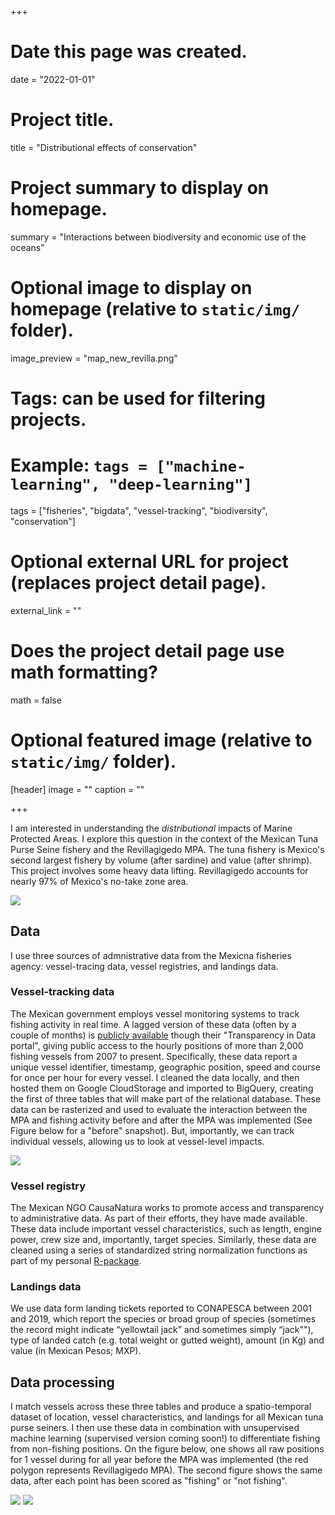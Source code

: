 +++
# Date this page was created.
date = "2022-01-01"

# Project title.
title = "Distributional effects of conservation"

# Project summary to display on homepage.
summary = "Interactions between biodiversity and economic use of the oceans"

# Optional image to display on homepage (relative to `static/img/` folder).
image_preview = "map_new_revilla.png"

# Tags: can be used for filtering projects.
# Example: `tags = ["machine-learning", "deep-learning"]`
tags = ["fisheries", "bigdata", "vessel-tracking", "biodiversity", "conservation"]

# Optional external URL for project (replaces project detail page).
external_link = ""

# Does the project detail page use math formatting?
math = false

# Optional featured image (relative to `static/img/` folder).
[header]
image = ""
caption = ""

+++

I am interested in understanding the _distributional_ impacts of Marine Protected Areas. I explore this question in the context of the Mexican Tuna Purse Seine fishery and the Revillagigedo MPA. The tuna fishery is Mexico's second largest fishery by volume (after sardine) and value (after shrimp). This project involves some heavy data lifting. Revillagigedo accounts for nearly 97\% of Mexico's no-take zone area.

![](https://jcvdav.github.io/dist_MPA/costello_lab_11_02_2022/img/map_new_revilla.png)

## Data
I use three sources of admnistrative data from the Mexicna fisheries agency: vessel-tracing data, vessel registries, and landings data.

### Vessel-tracking data

The Mexican government employs vessel monitoring systems to track fishing activity in real time. A lagged version of these data (often by a couple of months) is [publicly available]( https://datos.gob.mx/busca/dataset/localizacion-y-monitoreo-satelital-de-embarcaciones-pesqueras) though their "Transparency in Data portal", giving public access to the hourly positions of more than 2,000 fishing vessels from 2007 to present. Specifically, these data report a unique vessel identifier, timestamp, geographic position, speed and course for once per hour for every vessel. I cleaned the data locally, and then hosted them on Google CloudStorage and imported to BigQuery, creating the first of three tables that will make part of the relational database. These data can be rasterized and used to evaluate the interaction between the MPA and fishing activity before and after the MPA was implemented (See Figure below for a "before" snapshot). But, importantly, we can track individual vessels, allowing us to look at vessel-level impacts.

![](https://jcvdav.github.io/dist_MPA/costello_lab_11_02_2022/img/total_hours_before_map.png)

### Vessel registry
The Mexican NGO CausaNatura works to promote access and transparency to administrative data. As part of their efforts, they have made available. These data include important vessel characteristics, such as length, engine power, crew size and, importantly, target species. Similarly, these data are cleaned using a series of standardized string normalization functions as part of my personal [R-package](https://github.com/emlab-ucsb/startR).

### Landings data
We use data form landing tickets reported to CONAPESCA between 2001 and 2019, which report the species or broad group of species (sometimes the record might indicate “yellowtail jack” and sometimes simply “jack""), type of landed catch (e.g. total weight or gutted weight), amount (in Kg) and value (in Mexican Pesos; MXP).

## Data processing

I match vessels across these three tables and produce a spatio-temporal dataset of location, vessel characteristics, and landings for all Mexican tuna purse seiners. I then use these data in combination with unsupervised machine learning (supervised version coming soon!) to differentiate fishing from non-fishing positions. On the figure below, one shows all raw positions for 1 vessel during for all year before the MPA was implemented (the red polygon represents Revillagigedo MPA). The second figure shows the same data, after each point has been scored as "fishing" or "not fishing".

![](https://jcvdav.github.io/dist_MPA/costello_lab_11_02_2022/img/most_unclassified_before.png) ![](https://jcvdav.github.io/dist_MPA/costello_lab_11_02_2022/img/most_classified_before.png)
